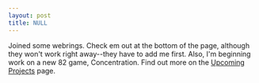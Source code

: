 ```yaml
---
layout: post
title: NULL
---
```


Joined some webrings. Check em out at the bottom of the page, although they won't work right away--they have to add me first. Also, I'm beginning work on a new 82 game, Concentration. Find out more on the <a href="http://pubweb.northwestern.edu/~dat927/zoomlabs/oldnews/upcoming.html">Upcoming Projects</a> page.
